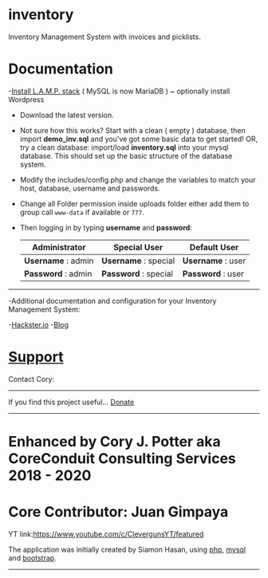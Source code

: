 # inventory
Inventory Management System with invoices and picklists.

# Documentation
-[Install L.A.M.P. stack](https://projects.raspberrypi.org/en/projects/lamp-web-server-with-wordpress/) ( MySQL is now MariaDB ) ~ optionally install Wordpress

* Download the latest version.

* Not sure how this works?  Start with a clean ( empty ) database, then import **demo_inv.sql** and you've got some basic data to get    started! OR, try a clean database: import/load **inventory.sql** into your mysql database. This should set up the basic structure of the database system.

* Modify the includes/config.php and change the variables to match your host, database, username and passwords.

* Change all Folder permission inside uploads folder either add them to group call `www-data` if available or `777`.

* Then logging in by typing **username** and **password**:


   Administrator        | Special User           | Default User
   ---------------------| -----------------------| -------------------
   **Username** : admin | **Username** : special | **Username** : user
   **Password** : admin | **Password** : special | **Password** : user
   
****
-Additional documentation and configuration for your Inventory Management System:

-[Hackster.io](https://www.hackster.io/bitsandbots/serving-your-own-inventory-management-system-6e8b53)
-[Blog](https://coreconduit.com/2019/02/07/using-a-raspberry-pi-for-your-own-inventory-management-system/)

# [Support](https://coreconduit.com/contact/)
Contact Cory:  
****
If you find this project useful...
[Donate](https://www.paypal.com/biz/fund?id=ZDR2NTBSKK7JE)
****

# Enhanced by Cory J. Potter aka CoreConduit Consulting Services 2018 - 2020

# Core Contributor: Juan Gimpaya
YT link:https://www.youtube.com/c/ClevergunsYT/featured


The application was initially created by Siamon Hasan, using [php](http:php.net),
[mysql](https://www.mysql.com) and [bootstrap](http://getbootstrap.com).
****
